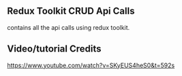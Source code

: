 ## Redux Toolkit CRUD Api Calls

contains all the api calls using redux toolkit.

## Video/tutorial Credits

https://www.youtube.com/watch?v=SKyEUS4heS0&t=592s
